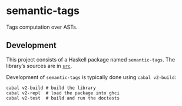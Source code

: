 # semantic-tags

Tags computation over ASTs.


## Development

This project consists of a Haskell package named `semantic-tags`. The library’s sources are in [`src`][].

Development of `semantic-tags` is typically done using `cabal v2-build`:

```shell
cabal v2-build # build the library
cabal v2-repl  # load the package into ghci
cabal v2-test  # build and run the doctests
```

[`src`]: https://github.com/github/semantic/tree/master/semantic-tags/src
